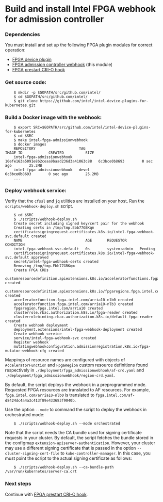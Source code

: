 # Build and install Intel FPGA webhook for admission controller

### Dependencies

You must install and set up the following FPGA plugin modules for correct operation:

-   [FPGA device plugin](cmd/fpga_plugin/README.md)
-   [FPGA admission controller webhook](cmd/fpga_admissionwebhook/README.md) (this module)
-   [FPGA prestart CRI-O hook](cmd/fpga_crihook/README.md)

### Get source code:
```
    $ mkdir -p $GOPATH/src/github.com/intel/
    $ cd $GOPATH/src/github.com/intel/
    $ git clone https://github.com/intel/intel-device-plugins-for-kubernetes.git
```

### Build a Docker image with the webhook:
```
    $ export SRC=$GOPATH/src/github.com/intel/intel-device-plugins-for-kubernetes
    $ cd $SRC
    $ make intel-fpga-admissionwebhook
    $ docker images
    REPOSITORY                    TAG                                        IMAGE ID            CREATED          SIZE
    intel-fpga-admissionwebhook   10efe163a5091e8b2ceaa9baad236d3a41063c88   6c3bce0b8693        0 sec ago        25.2MB
    intel-fpga-admissionwebhook   devel                                      6c3bce0b8693        0 sec ago        25.2MB
    ...
```

### Deploy webhook service:

Verify that the `cfssl` and `jq` utilities are installed on your host.
Run the `scripts/webhook-deploy.sh` script.
```
    $ cd $SRC
    $ ./scripts/webhook-deploy.sh
    Create secret including signed key/cert pair for the webhook
    Creating certs in /tmp/tmp.Ebb77GBKqm
    certificatesigningrequest.certificates.k8s.io/intel-fpga-webhook-svc.default created
    NAME                             AGE       REQUESTOR      CONDITION
    intel-fpga-webhook-svc.default   0s        system:admin   Pending
    certificatesigningrequest.certificates.k8s.io/intel-fpga-webhook-svc.default approved
    secret/intel-fpga-webhook-certs created
    Removing /tmp/tmp.Ebb77GBKqm
    Create FPGA CRDs
    customresourcedefinition.apiextensions.k8s.io/acceleratorfunctions.fpga.intel.com created
    customresourcedefinition.apiextensions.k8s.io/fpgaregions.fpga.intel.com created
    acceleratorfunction.fpga.intel.com/arria10-nlb0 created
    acceleratorfunction.fpga.intel.com/arria10-nlb3 created
    fpgaregion.fpga.intel.com/arria10 created
    clusterrole.rbac.authorization.k8s.io/fpga-reader created
    clusterrolebinding.rbac.authorization.k8s.io/default-fpga-reader created
    Create webhook deployment
    deployment.extensions/intel-fpga-webhook-deployment created
    Create webhook service
    service/intel-fpga-webhook-svc created
    Register webhook
    mutatingwebhookconfiguration.admissionregistration.k8s.io/fpga-mutator-webhook-cfg created
```

Mappings of resource names are configured with objects of `AcceleratorFunction` and
`FpgaRegion` custom resource definitions found respectively in
`./deployment/fpga_admissionwebhook/af-crd.yaml` and `./deployment/fpga_admissionwebhook/region-crd.yaml`.

By default, the script deploys the webhook in a preprogrammed mode. Requested FPGA resources are translated to AF resources. For example,
`fpga.intel.com/arria10-nlb0` is translated to `fpga.intel.com/af-d8424dc4a4a3c413f89e433683f9040b`.

Use the option `--mode` to command the script to deploy the webhook in orchestrated mode:
```
    $ ./scripts/webhook-deploy.sh --mode orchestrated
```

Note that the script needs the CA bundle used for signing certificate
requests in your cluster. By default, the script fetches the bundle stored
in the configmap `extension-apiserver-authentication`. However, your cluster may use a different signing certificate that is passed in the option
`--cluster-signing-cert-file` to `kube-controller-manager`. In this case,
you must point the script to the actual signing certificate as follows:
```
    $ ./scripts/webhook-deploy.sh --ca-bundle-path /var/run/kubernetes/server-ca.crt
```

### Next steps

Continue with [FPGA prestart CRI-O hook](cmd/fpga_crihook/README.md).
